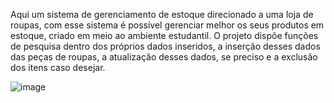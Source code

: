 Aqui  um sistema de gerenciamento de estoque direcionado a uma loja de roupas, com esse sistema é possível gerenciar melhor os seus produtos em estoque, criado em meio ao ambiente estudantil. O projeto dispõe funções de pesquisa dentro dos próprios dados inseridos, a inserção desses dados das peças de roupas, a atualização desses dados, se preciso  e a exclusão dos itens caso desejar.

![image](https://github.com/Ana-Carla-04/Gerenciador-de-estoque-de-loja-de-roupa/assets/153018029/61084a9a-9176-43ce-8193-6c749a379901)
